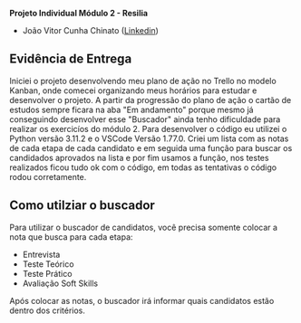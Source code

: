 **Projeto Individual Módulo 2 - Resilia**

- João Vitor Cunha Chinato  ([Linkedin](https://www.linkedin.com/in/jo%C3%A3o-vitor-cunha-chinato-065b25125/))

## Evidência de Entrega

Iniciei o projeto desenvolvendo meu plano de ação no Trello no modelo Kanban, onde comecei organizando meus horários para estudar e desenvolver o projeto. A partir da progressão do plano de ação o cartão de estudos sempre ficara na aba "Em andamento" porque mesmo já conseguindo desenvolver esse "Buscador" ainda tenho dificuldade para realizar os exercicíos do módulo 2.
Para desenvolver o código eu utilizei o Python versão 3.11.2 e o VSCode Versão 1.77.0. Criei um lista com as notas de cada etapa de cada candidato e em seguida uma função para buscar os candidados aprovados na lista e por fim usamos a função, nos testes realizados ficou tudo ok com o código, em todas as tentativas o código rodou corretamente.

## Como utilziar o buscador

Para utilizar o buscador de candidatos, você precisa somente colocar a nota que busca para cada etapa:

- Entrevista
- Teste Teórico
- Teste Prático
- Avaliação Soft Skills

Após colocar as notas, o buscador irá informar quais candidatos estão dentro dos critérios.
